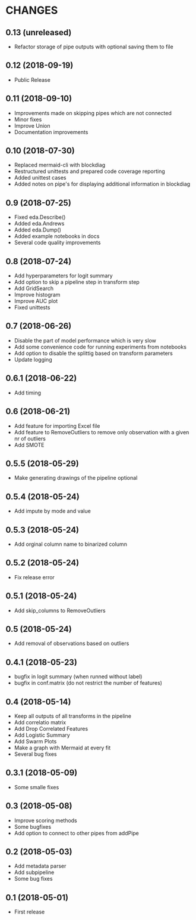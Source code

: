 # CHANGES

## 0.13 (unreleased)

- Refactor storage of pipe outputs with optional saving them to file


## 0.12 (2018-09-19)

- Public Release

## 0.11 (2018-09-10)

- Improvements made on skipping pipes which are not connected
- Minor fixes
- Improve Union
- Documentation improvements

## 0.10 (2018-07-30)

- Replaced mermaid-cli with blockdiag
- Restructured unittests and prepared code coverage reporting
- Added unittest cases
- Added notes on pipe's for displaying additional information in blockdiag


## 0.9 (2018-07-25)

- Fixed eda.Describe()
- Added eda.Andrews
- Added eda.Dump()
- Added example notebooks in docs
- Several code quality improvements


## 0.8 (2018-07-24)


- Add hyperparameters for logit summary
- Add option to skip a pipeline step in transform step
- Add GridSearch
- Improve histogram
- Improve AUC plot
- Fixed unittests


## 0.7 (2018-06-26)


- Disable the part of model performance which is very slow
- Add some convenience code for running experiments from notebooks
- Add option to disable the splittig based on transform parameters
- Update logging


## 0.6.1 (2018-06-22)

- Add timing

## 0.6 (2018-06-21)

- Add feature for importing Excel file
- Add feature to RemoveOutliers to remove only observation with a given nr of outliers
- Add SMOTE

## 0.5.5 (2018-05-29)

- Make generating drawings of the pipeline optional

## 0.5.4 (2018-05-24)

- Add impute by mode and value

## 0.5.3 (2018-05-24)

- Add orginal column name to binarized column


## 0.5.2 (2018-05-24)

- Fix release error

## 0.5.1 (2018-05-24)

- Add skip_columns to RemoveOutliers

## 0.5 (2018-05-24)

- Add removal of observations based on outliers

## 0.4.1 (2018-05-23)

- bugfix in logit summary (when runned without label)
- bugfix in conf.matrix (do not restrict the number of features)

## 0.4 (2018-05-14)


- Keep all outputs of all transforms in the pipeline
- Add correlatio matrix
- Add Drop Correlated Features
- Add Logistic Summary
- Add Swarm Plots
- Make a graph with Mermaid at every fit
- Several bug fixes

## 0.3.1 (2018-05-09)

- Some smalle fixes

## 0.3 (2018-05-08)

- Improve scoring methods
- Some bugfixes
- Add option to connect to other pipes from addPipe

## 0.2 (2018-05-03)

- Add metadata parser
- Add subpipeline
- Some bug fixes

## 0.1 (2018-05-01)

- First release